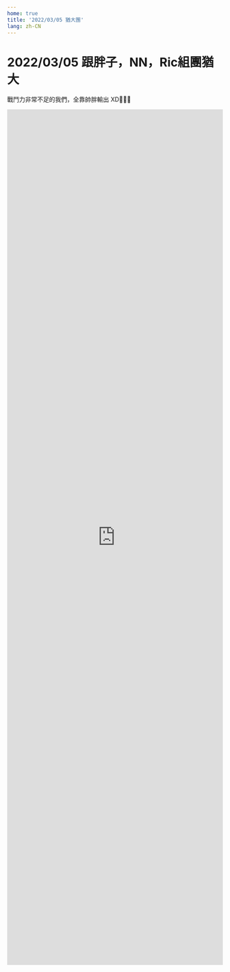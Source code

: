 ```yaml
---
home: true
title: '2022/03/05 猶大團'
lang: zh-CN
---
```


# 2022/03/05 跟胖子，NN，Ric組團猶大

戰鬥力非常不足的我們，全靠帥胖輸出 XD🤣🤣🤣

<iframe style="width: 100%; height: 50vh; min-height: 600px" src="https://www.youtube.com/embed/ZTElsQ8QHQg" title="YouTube video player" frameborder="0" allow="accelerometer; autoplay; clipboard-write; encrypted-media; gyroscope; picture-in-picture" allowfullscreen></iframe>